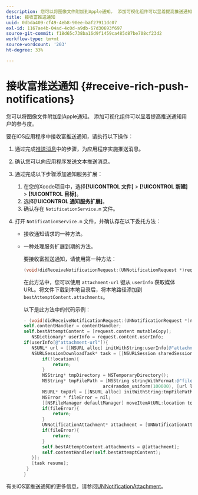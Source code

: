 ```yaml
---
description: 您可以将图像文件附加到Apple通知。 添加可视化组件可以显着提高推送通知用户的参与度。
title: 接收富推送通知
uuid: 0dbda409-cf49-4eb8-90ee-baf27911dc07
exl-id: 1167ae4b-04ad-4c0d-a9db-67d30693f697
source-git-commit: f18d65c738ba16d9f1459ca485d87be708cf23d2
workflow-type: tm+mt
source-wordcount: '203'
ht-degree: 33%

---
```


# 接收富推送通知 {#receive-rich-push-notifications}

您可以将图像文件附加到Apple通知。 添加可视化组件可以显着提高推送通知用户的参与度。

要在iOS应用程序中接收富推送通知，请执行以下操作：

1. 通过完成[推送消息](/help/ios/messaging-main/push-messaging/push-messaging.md)中的步骤，为应用程序实施推送消息。
1. 确认您可以向应用程序发送文本推送消息。
1. 通过完成以下步骤添加通知服务扩展：

   1. 在您的Xcode项目中，选择&#x200B;**[!UICONTROL 文件]** > **[!UICONTROL 新建]** > **[!UICONTROL 目标]**。
   1. 选择&#x200B;**[!UICONTROL 通知服务扩展]**。
   1. 确认存在 `NotificationService.m` 文件。

1. 打开 `NotificationService.m` 文件，并确认存在以下委托方法：

   * 接收通知请求的一种方法。
   * 一种处理服务扩展到期的方法。

      要接收富推送通知，请使用第一种方法：

      ```objective-c
      (void)didReceiveNotificationRequest:(UNNotificationRequest *)request withContentHandler:(void (^)(UNNotificationContent *contentToDeliver))contentHandler;
      ```

      在此方法中，您可以使用 `attachment-url` 键从 `userInfo` 获取媒体 URL。将文件下载到本地目录后，将本地路径添加到 `bestAttemptContent.attachments`。

      以下是此方法中的代码示例：

      ```objective-c
      - (void)didReceiveNotificationRequest:(UNNotificationRequest *)request withContentHandler:(void (^)(UNNotificationContent * _Nonnull))contentHandler {
      self.contentHandler = contentHandler;
      self.bestAttemptContent = [request.content mutableCopy];
         NSDictionary* userInfo = request.content.userInfo;
      if(userInfo[@"attachment-url"]){
         NSURL* url = [[NSURL alloc] initWithString:userInfo[@"attachment-url"]];
         NSURLSessionDownloadTask* task = [[NSURLSession sharedSession] downloadTaskWithURL:url completionHandler:^(NSURL * _Nullable location, NSURLResponse * _Nullable response, NSError * _Nullable error) {
             if(!location){
                 return;
             }
             NSString* tmpDirectory = NSTemporaryDirectory();
             NSString* tmpFilePath = [NSString stringWithFormat:@"file://%@%d%d%@", tmpDirectory, arc4random_uniform(100000),
                                    arc4random_uniform(100000), [url lastPathComponent]];
             NSURL* tmpUrl = [[NSURL alloc] initWithString:tmpFilePath];
             NSError * fileError = nil;
             [[NSFileManager defaultManager] moveItemAtURL:location toURL:tmpUrl error:&amp;fileError];
             if(fileError){
                 return;
             }
             UNNotificationAttachment* attachment = [UNNotificationAttachment attachmentWithIdentifier:@"video" URL:tmpUrl options:nil error:&amp;fileError];
             if(fileError){
                 return;
             }
             self.bestAttemptContent.attachments = @[attachment];
             self.contentHandler(self.bestAttemptContent);
         }];
         [task resume];
       }
      }
      ```


有关iOS富推送通知的更多信息，请参阅[UNNotificationAttachment](https://developer.apple.com/documentation/usernotifications/unnotificationattachment)。
